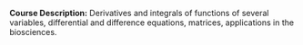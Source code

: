 **Course Description:** Derivatives and integrals of functions of several variables, differential and difference equations, matrices, applications in the biosciences.